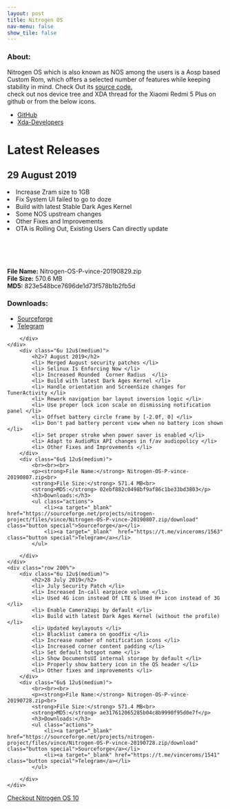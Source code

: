 ```yaml
---
layout: post
title: Nitrogen OS
nav-menu: false
show_tile: false
---
```


<div id="main" class="alt">
    <div class="inner">
    <h3>About:</h3>
    <p> Nitrogen OS which is also known as NOS among the users is a Aosp based Custom Rom, which offers a selected number of features while keeping stability in mind. Check Out its <a href="https://github.com/nitrogen-project/" target="_blank">source code.</a> <br> check out nos device tree and XDA thread for the Xiaomi Redmi 5 Plus on github or from the below icons. </p>
    <ul class="icons">
        <li>
            <a href="https://github.com/PrateekPunetha/android_device_xiaomi_vince" class="icon alt fa-github" target="_blank">
            <span class="label">GitHub</span>
            </a>
        </li>
        <li>
            <a href="https://bit.ly/NitrogenVince" class="icon alt fa-android" target="_blank">
            <span class="label">Xda-Developers</span>
            </a>
        </li>
    </ul>
    <h1>Latest Releases</h1>
    <div class="row 200%">
       <div class="6u 12u$(medium)">
            <h2>29 August 2019</h2>
            <li> Increase Zram size to 1GB </li>
            <li> Fix System UI failed to go to doze </li>
            <li> Build with latest Stable Dark Ages Kernel </li>
            <li> Some NOS upstream changes</li>
            <li> Other Fixes and Improvements </li>
            <li> OTA is Rolling Out, Existing Users Can directly update </li><br>
        </div>
        <div class="6u$ 12u$(medium)">
            <br><br><br>
            <p><strong>File Name:</strong> Nitrogen-OS-P-vince-20190829.zip<br>
            <strong>File Size:</strong> 570.6 MB<br>
            <strong>MD5:</strong> 823e548bce7696de1d73f578b1b2fb5d</p>
            <h3>Downloads:</h3>
            <ul class="actions">
                <li><a target="_blank" href="https://sourceforge.net/projects/nitrogen-project/files/vince/Nitrogen-OS-P-vince-20190829.zip/download" class="button special">Sourceforge</a></li>
                <li><a target="_blank"  href="https://t.me/vinceroms/1591" class="button special">Telegram</a></li>
            </ul>
            
        </div>
    </div>
        <div class="6u 12u$(medium)">
            <h2>7 August 2019</h2>
            <li> Merged August security patches </li>
            <li> Selinux Is Enforcing Now </li>
            <li> Increased Rounded  Corner Radius  </li>
            <li> Build with latest Dark Ages Kernel </li>
            <li> Handle orientation and ScreenSize changes for TunerActivity </li>
            <li> Rework navigation bar layout inversion logic </li>
            <li> Use proper lock icon scale on dismissing notification panel </li>
            <li> Offset battery circle frame by [-2.0f, 0] </li>
            <li> Don't pad battery percent view when no battery icon shown </li>
            <li> Set proper stroke when power saver is enabled </li>
            <li> Adapt to AudioMix API changes in f/av audiopolicy </li>
            <li> Other Fixes and Improvements </li>
        </div>
        <div class="6u$ 12u$(medium)">
            <br><br><br>
            <p><strong>File Name:</strong> Nitrogen-OS-P-vince-20190807.zip<br>
            <strong>File Size:</strong> 571.4 MB<br>
            <strong>MD5:</strong> 02ebf882c0498bf9af86c1be33bd3803</p>
            <h3>Downloads:</h3>
            <ul class="actions">
                <li><a target="_blank" href="https://sourceforge.net/projects/nitrogen-project/files/vince/Nitrogen-OS-P-vince-20190807.zip/download" class="button special">Sourceforge</a></li>
                <li><a target="_blank"  href="https://t.me/vinceroms/1563" class="button special">Telegram</a></li>
            </ul>
            
        </div>
    </div>
    <div class="row 200%">
        <div class="6u 12u$(medium)">
            <h2>28 July 2019</h2>
            <li> July Security Patch </li>
            <li> Increased In-call earpiece volume </li>
            <li> Used 4G icon instead Of LTE & Used H+ icon instead of 3G </li>
            <li> Enable Camera2api by default </li>
            <li> Build with latest Dark Ages Kernel (without the profile) </li>
            <li> Updated keylayouts </li>
            <li> Blacklist camera on goodfix </li>
            <li> Increase number of notification icons </li>
            <li> Increased corner content padding </li>
            <li> Set default hotspot name </li>
            <li> Show DocumentsUI internal storage by default </li>
            <li> Properly show battery icon in the QS header </li>
            <li> Other fixes and improvements </li>
        </div>
        <div class="6u$ 12u$(medium)">
            <br><br><br>
            <p><strong>File Name:</strong> Nitrogen-OS-P-vince-20190728.zip<br>
            <strong>File Size:</strong> 571.4 MB<br>
            <strong>MD5:</strong> ae317612065285b04c8b9990f95d0e7f</p>
            <h3>Downloads:</h3>
            <ul class="actions">
                <li><a target="_blank" href="https://sourceforge.net/projects/nitrogen-project/files/vince/Nitrogen-OS-P-vince-20190728.zip/download" class="button special">Sourceforge</a></li>
                <li><a target="_blank" href="https://t.me/vinceroms/1541" class="button special">Telegram</a></li>
            </ul>

        </div>
    </div>


<a href="{{ site.url }}/nos-10" class="button fit special">Checkout Nitrogen OS 10</a>
<br> <br><br>
